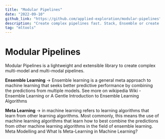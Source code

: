 ```yaml
---
title: "Modular Pipelines"
date: "2022-09-10"
github_link: "https://github.com/applied-exploration/modular-pipelines"
description: "Create complex pipelines fast. Stack, Ensemble or create multi-objective optimization."
tag: "mltools"
---
```


# Modular Pipelines

Modular Pipelines is a lightweight and extensible library to create complex multi-model and multi-modal pipelines.

**Ensemble Learning** → Ensemble learning is a general meta approach to machine learning that seeks better predictive performance by combining the predictions from multiple models. See more on wikipedia Wiki - Ensemble Learning or A Gentle Introduction to Ensemble Learning Algorithms

**Meta Learning** → in machine learning refers to learning algorithms that learn from other learning algorithms. Most commonly, this means the use of machine learning algorithms that learn how to best combine the predictions from other machine learning algorithms in the field of ensemble learning. Meta Modelling and What Is Meta-Learning in Machine Learning?